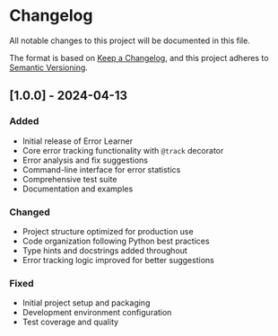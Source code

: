 # Changelog

All notable changes to this project will be documented in this file.

The format is based on [Keep a Changelog](https://keepachangelog.com/en/1.0.0/),
and this project adheres to [Semantic Versioning](https://semver.org/spec/v2.0.0.html).

## [1.0.0] - 2024-04-13

### Added
- Initial release of Error Learner
- Core error tracking functionality with `@track` decorator
- Error analysis and fix suggestions
- Command-line interface for error statistics
- Comprehensive test suite
- Documentation and examples

### Changed
- Project structure optimized for production use
- Code organization following Python best practices
- Type hints and docstrings added throughout
- Error tracking logic improved for better suggestions

### Fixed
- Initial project setup and packaging
- Development environment configuration
- Test coverage and quality 